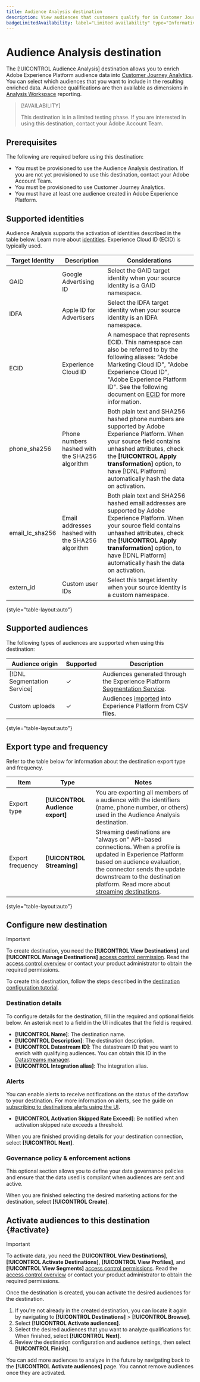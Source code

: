 ```yaml
---
title: Audience Analysis destination
description: View audiences that customers qualify for in Customer Journey Analytics.
badgeLimitedAvailability: label="Limited availability" type="Informative"
---
```

# Audience Analysis destination

The [!UICONTROL Audience Analysis] destination allows you to enrich Adobe Experience Platform audience data into [Customer Journey Analytics](https://experienceleague.adobe.com/docs/analytics-platform/using/cja-overview/cja-overview.html). You can select which audiences that you want to include in the resulting enriched data. Audience qualifications are then available as dimensions in [Analysis Workspace](https://experienceleague.adobe.com/docs/analytics-platform/using/cja-workspace/home.html) reporting.

>[!AVAILABILITY]
>
>This destination is in a limited testing phase. If you are interested in using this destination, contact your Adobe Account Team.

## Prerequisites

The following are required before using this destination:

* You must be provisioned to use the Audience Analysis destination. If you are not yet provisioned to use this destination, contact your Adobe Account Team.
* You must be provisioned to use Customer Journey Analytics.
* You must have at least one audience created in Adobe Experience Platform.

## Supported identities

Audience Analysis supports the activation of identities described in the table below. Learn more about [identities](/help/identity-service/namespaces.md). Experience Cloud ID (ECID) is typically used.

|Target Identity|Description|Considerations|
|---|---|---|
|GAID|Google Advertising ID|Select the GAID target identity when your source identity is a GAID namespace.|
|IDFA|Apple ID for Advertisers|Select the IDFA target identity when your source identity is an IDFA namespace.|
|ECID|Experience Cloud ID|A namespace that represents ECID. This namespace can also be referred to by the following aliases: "Adobe Marketing Cloud ID", "Adobe Experience Cloud ID", "Adobe Experience Platform ID". See the following document on [ECID](/help/identity-service/ecid.md) for more information.|
|phone_sha256|Phone numbers hashed with the SHA256 algorithm|Both plain text and SHA256 hashed phone numbers are supported by Adobe Experience Platform. When your source field contains unhashed attributes, check the **[!UICONTROL Apply transformation]** option, to have [!DNL Platform] automatically hash the data on activation.|
|email_lc_sha256|Email addresses hashed with the SHA256 algorithm|Both plain text and SHA256 hashed email addresses are supported by Adobe Experience Platform. When your source field contains unhashed attributes, check the **[!UICONTROL Apply transformation]** option, to have [!DNL Platform] automatically hash the data on activation.|
|extern_id|Custom user IDs|Select this target identity when your source identity is a custom namespace.|

{style="table-layout:auto"}

## Supported audiences

The following types of audiences are supported when using this destination:

| Audience origin | Supported | Description | 
---------|----------|----------|
| [!DNL Segmentation Service] | ✓ | Audiences generated through the Experience Platform [Segmentation Service](../../../segmentation/home.md).|
| Custom uploads | ✓ | Audiences [imported](../../../segmentation/ui/overview.md#import-audience) into Experience Platform from CSV files. |

{style="table-layout:auto"}

## Export type and frequency

Refer to the table below for information about the destination export type and frequency.

| Item | Type | Notes |
---------|----------|---------|
| Export type | **[!UICONTROL Audience export]** | You are exporting all members of a audience with the identifiers (name, phone number, or others) used in the Audience Analysis destination.|
| Export frequency | **[!UICONTROL Streaming]** | Streaming destinations are "always on" API-based connections. When a profile is updated in Experience Platform based on audience evaluation, the connector sends the update downstream to the destination platform. Read more about [streaming destinations](/help/destinations/destination-types.md#streaming-destinations).|

{style="table-layout:auto"}

## Configure new destination

>[!IMPORTANT]
> 
>To create destination, you need the **[!UICONTROL View Destinations]** and **[!UICONTROL Manage Destinations]** [access control permission](/help/access-control/home.md#permissions). Read the [access control overview](/help/access-control/ui/overview.md) or contact your product administrator to obtain the required permissions.

To create this destination, follow the steps described in the [destination configuration tutorial](../../ui/connect-destination.md).

### Destination details

To configure details for the destination, fill in the required and optional fields below. An asterisk next to a field in the UI indicates that the field is required.

* **[!UICONTROL Name]**: The destination name.
* **[!UICONTROL Description]**: The destination description.
* **[!UICONTROL Datastream ID]**: The datastream ID that you want to enrich with qualifying audiences. You can obtain this ID in the [Datastreams manager](/help/datastreams/overview.md).
* **[!UICONTROL Integration alias]**: The integration alias.

### Alerts

You can enable alerts to receive notifications on the status of the dataflow to your destination. For more information on alerts, see the guide on [subscribing to destinations alerts using the UI](../../ui/alerts.md).

* **[!UICONTROL Activation Skipped Rate Exceed]**: Be notified when activation skipped rate exceeds a threshold.

When you are finished providing details for your destination connection, select **[!UICONTROL Next]**.

### Governance policy & enforcement actions

This optional section allows you to define your data governance policies and ensure that the data used is compliant when audiences are sent and active.

When you are finished selecting the desired marketing actions for the destination, select **[!UICONTROL Create]**.

## Activate audiences to this destination {#activate}

>[!IMPORTANT]
> 
>To activate data, you need the **[!UICONTROL View Destinations]**, **[!UICONTROL Activate Destinations]**, **[!UICONTROL View Profiles]**, and **[!UICONTROL View Segments]** [access control permissions](/help/access-control/home.md#permissions). Read the [access control overview](/help/access-control/ui/overview.md) or contact your product administrator to obtain the required permissions.

Once the destination is created, you can activate the desired audiences for the destination.

1. If you're not already in the created destination, you can locate it again by navigating to **[!UICONTROL Destinations]** > **[!UICONTROL Browse]**.
1. Select **[!UICONTROL Activate audiences]**.
1. Select the desired audiences that you want to analyze qualifications for. When finished, select **[!UICONTROL Next]**.
1. Review the destination configuration and audience settings, then select **[!UICONTROL Finish]**.

You can add more audiences to analyze in the future by navigating back to the **[!UICONTROL Activate audiences]** page. You cannot remove audiences once they are activated.
